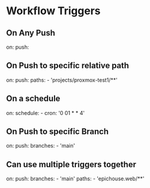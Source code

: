 # Workflow Triggers

## On Any Push
on:
  push:

## On Push to specific relative path
on:
  push:
    paths:
      - 'projects/proxmox-test1/**'


## On a schedule
on:
  schedule:
    - cron: '0 01 * * 4'

## On Push to specific Branch
on:
  push:
    branches:
      - 'main'

## Can use multiple triggers together
on:
  push:
    branches:
      - 'main'
    paths:
      - 'epichouse.web/**'